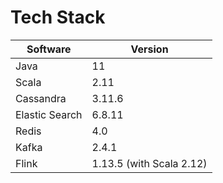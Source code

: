 # Tech Stack

| Software       | Version                  |
| -------------- | ------------------------ |
| Java           | 11                       |
| Scala          | 2.11                     |
| Cassandra      | 3.11.6                   |
| Elastic Search | 6.8.11                   |
| Redis          | 4.0                      |
| Kafka          | 2.4.1                    |
| Flink          | 1.13.5 (with Scala 2.12) |
